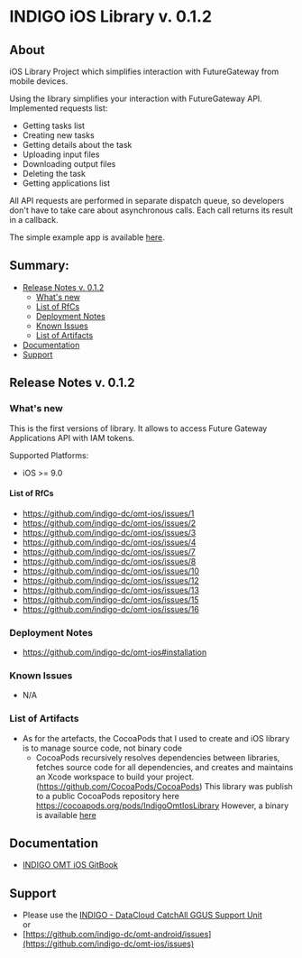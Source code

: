 # INDIGO iOS Library v. 0.1.2


## About

iOS Library Project which simplifies interaction with FutureGateway from mobile devices.

Using the library simplifies your interaction with FutureGateway API.
Implemented requests list:

* Getting tasks list
* Creating new tasks
* Getting details about the task
* Uploading input files
* Downloading output files
* Deleting the task
* Getting applications list

All API requests are performed in separate dispatch queue, so developers don't have to take care about asynchronous calls. Each call returns its result in a callback.

The simple example app is available [here](https://github.com/indigo-dc/omt-ios/tree/master/Example).

## Summary:
* [Release Notes v. 0.1.2](#id1)
  * [What's new](#id2)
  * [List of RfCs](#id3)
  * [Deployment Notes](#id4)
  * [Known Issues](#id5)
  * [List of Artifacts](#id7)
* [Documentation](#id6)
* [Support](#id8)


<a id="id1"></a>
## Release Notes v. 0.1.2

<a id="id2"></a>
### What's new

This is the first versions of library. It allows to access Future Gateway Applications API with IAM tokens.

Supported Platforms:
* iOS >= 9.0

<a id="id3"></a>
#### List of RfCs 

* https://github.com/indigo-dc/omt-ios/issues/1
* https://github.com/indigo-dc/omt-ios/issues/2
* https://github.com/indigo-dc/omt-ios/issues/3
* https://github.com/indigo-dc/omt-ios/issues/4
* https://github.com/indigo-dc/omt-ios/issues/7
* https://github.com/indigo-dc/omt-ios/issues/8
* https://github.com/indigo-dc/omt-ios/issues/10
* https://github.com/indigo-dc/omt-ios/issues/12
* https://github.com/indigo-dc/omt-ios/issues/13
* https://github.com/indigo-dc/omt-ios/issues/15
* https://github.com/indigo-dc/omt-ios/issues/16

<a id="id4"></a>
### Deployment Notes

* https://github.com/indigo-dc/omt-ios#installation

<a id="id5"></a>
### Known Issues

* N/A

<a id="id7"></a>
### List of Artifacts

* As for the artefacts, the CocoaPods that I used to create and iOS library is to manage source code, not binary code 
  * CocoaPods recursively resolves dependencies between libraries, fetches source code for all dependencies, and creates and maintains an Xcode workspace to build your project. (https://github.com/CocoaPods/CocoaPods)
This library was publish to a public CocoaPods repository here https://cocoapods.org/pods/IndigoOmtIosLibrary
However, a binary is available [here](http://repo.indigo-datacloud.eu/repository/indigo/2/centos7/x86_64/tgz/IndigoOmtIosLibrary-0.1.3.zip)


<a id="id6"></a>
## Documentation

* [INDIGO OMT iOS GitBook](https://www.gitbook.com/read/book/indigo-dc/omt-ios)

<a id="id8"></a>
## Support

* Please use the [INDIGO - DataCloud CatchAll GGUS Support Unit](https://wiki.egi.eu/wiki/GGUS:INDIGO_DataCloud_Catch-all_FAQ)<br>
or
* [https://github.com/indigo-dc/omt-android/issues](https://github.com/indigo-dc/omt-ios/issues)
